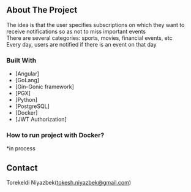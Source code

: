 ## About The Project


The idea is that the user specifies subscriptions on which they want to receive notifications so as not to miss important events
<br>
There are several categories: sports, movies, financial events, etc
<br>
Every day, users are notified if there is an event on that day


### Built With
* [Angular]
* [GoLang]
* [Gin-Gonic framework]
* [PGX]
* [Python]
* [PostgreSQL]
* [Docker]
* [JWT Authorization]


### How to run project with Docker?
*in process



## Contact
Torekeldi Niyazbek(tokesh.niyazbek@gmail.com)
